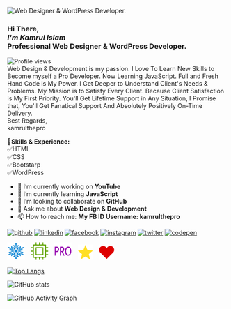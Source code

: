 ![**Web Designer & WordPress Developer.**](https://media-exp1.licdn.com/dms/image/C4E16AQG_IgbgROkn1Q/profile-displaybackgroundimage-shrink_350_1400/0/1635744085926?e=1641427200&v=beta&t=6-9usX9_FjxFbxKbgv8OluDWkmQ3OpYqiTlgyWpXk-M)

### Hi There,<br>***I'm Kamrul Islam***<br>**Professional Web Designer & WordPress Developer.**<br>
![Profile views](https://gpvc.arturio.dev/kamrulthepro)<br>
Web Design & Development is my passion. I Love To Learn New Skills to Become myself a Pro Developer. Now Learning JavaScript. Full and Fresh Hand Code is My Power. I Get Deeper to Understand Client's Needs & Problems. My Mission is to Satisfy Every Client. Because Client Satisfaction is My First Priority. You'll Get Lifetime Support in Any Situation, I Promise that, You'll Get Fanatical Support And Absolutely Positively On-Time Delivery.<br>
Best Regards,<br>
kamrulthepro


🎡**Skills & Experience:**<br>
✅HTML<br>
✅CSS<br>
✅Bootstarp<br>
✅WordPress<br>

- 🔭 I’m currently working on **YouTube** 
- 🌱 I’m currently learning **JavaScript** 
- 👯 I’m looking to collaborate on **GitHub** 
- 💬 Ask me about **Web Design & Development** 
- 📫 How to reach me: **My FB ID Username: kamrulthepro** 


[<img src='https://cdn.jsdelivr.net/npm/simple-icons@3.0.1/icons/github.svg' alt='github' height='40'>](https://github.com/kamrulthepro)  [<img src='https://cdn.jsdelivr.net/npm/simple-icons@3.0.1/icons/linkedin.svg' alt='linkedin' height='40'>](https://www.linkedin.com/in/kamrulthepro/)  [<img src='https://cdn.jsdelivr.net/npm/simple-icons@3.0.1/icons/facebook.svg' alt='facebook' height='40'>](https://www.facebook.com/kamrulthepro)  [<img src='https://cdn.jsdelivr.net/npm/simple-icons@3.0.1/icons/instagram.svg' alt='instagram' height='40'>](https://www.instagram.com/kamrul_the_pro/)  [<img src='https://cdn.jsdelivr.net/npm/simple-icons@3.0.1/icons/twitter.svg' alt='twitter' height='40'>](https://twitter.com/kamrul_the_pro)  [<img src='https://cdn.jsdelivr.net/npm/simple-icons@3.0.1/icons/codepen.svg' alt='codepen' height='40'>](https://codepen.io/kamrulthepro)  

<a href='https://archiveprogram.github.com/'><img src='https://raw.githubusercontent.com/acervenky/animated-github-badges/master/assets/acbadge.gif' width='40' height='40'></a> <a href='https://docs.github.com/en/developers'><img src='https://raw.githubusercontent.com/acervenky/animated-github-badges/master/assets/devbadge.gif' width='40' height='40'></a> <a href='https://github.com/pricing'><img src='https://raw.githubusercontent.com/acervenky/animated-github-badges/master/assets/pro.gif' width='40' height='40'></a> <a href='https://stars.github.com/'><img src='https://raw.githubusercontent.com/acervenky/animated-github-badges/master/assets/starbadge.gif' width='35' height='35'></a> <a href='https://docs.github.com/en/github/supporting-the-open-source-community-with-github-sponsors'><img src='https://raw.githubusercontent.com/acervenky/animated-github-badges/master/assets/sponsorbadge.gif' width='35' height='35'></a> 

[![Top Langs](https://github-readme-stats.vercel.app/api/top-langs/?username=kamrulthepro)](https://github.com/anuraghazra/github-readme-stats)

![GitHub stats](https://github-readme-stats.vercel.app/api?username=kamrulthepro&show_icons=true&count_private=true)  

![GitHub Activity Graph](https://activity-graph.herokuapp.com/graph?username=kamrulthepro)  

 
